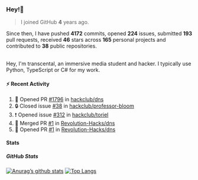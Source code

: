 ### Hey!👋
<!-- [![Banner](banner.png)](https://dillonb07.is-a.dev) -->


> I joined GitHub **4** years ago.

Since then, I have pushed **4172** commits, opened **224** issues, submitted **193** pull requests, received **46** stars across **165** personal projects and contributed to **38** public repositories.

<br>
Hey, I'm transcental, an immersive media student and hacker. I typically use Python, TypeScript or C# for my work.

<br>

#### :zap: Recent Activity

<!--START_SECTION:activity-->
1. 💪 Opened PR [#1796](https://github.com/hackclub/dns/pull/1796) in [hackclub/dns](https://github.com/hackclub/dns)
2. 🔒 Closed issue [#38](https://github.com/hackclub/professor-bloom/issues/38) in [hackclub/professor-bloom](https://github.com/hackclub/professor-bloom)
3. ❗ Opened issue [#312](https://github.com/hackclub/toriel/issues/312) in [hackclub/toriel](https://github.com/hackclub/toriel)
4. 🎉 Merged PR [#1](https://github.com/Revolution-Hacks/dns/pull/1) in [Revolution-Hacks/dns](https://github.com/Revolution-Hacks/dns)
5. 💪 Opened PR [#1](https://github.com/Revolution-Hacks/dns/pull/1) in [Revolution-Hacks/dns](https://github.com/Revolution-Hacks/dns)
<!--END_SECTION:activity-->

#### Stats

##### GitHub Stats
[![Anurag’s github stats](https://github-readme-stats.vercel.app/api?username=transcental&show_icons=true&theme=radical)](https://github.com/transcental)
[![Top Langs](https://github-readme-stats.vercel.app/api/top-langs/?username=transcental&layout=compact&theme=radical)](https://github.com/transcental)
